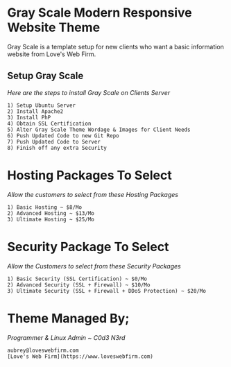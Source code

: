 # Gray Scale Modern Responsive Website Theme
Gray Scale is a template setup for new clients who want a basic information website from Love's Web Firm.

## Setup Gray Scale ##
_Here are the steps to install Gray Scale on Clients Server_
```
1) Setup Ubuntu Server
2) Install Apache2
3) Install PhP
4) Obtain SSL Certification
5) Alter Gray Scale Theme Wordage & Images for Client Needs
6) Push Updated Code to new Git Repo
7) Push Updated Code to Server
8) Finish off any extra Security
```

# Hosting Packages To Select #
_Allow the customers to select from these Hosting Packages_
```
1) Basic Hosting ~ $8/Mo
2) Advanced Hosting ~ $13/Mo
3) Ultimate Hosting ~ $25/Mo
```

# Security Package To Select #
_Allow the Customers to select from these Security Packages_
```
1) Basic Security (SSL Certification) ~ $0/Mo
2) Advanced Security (SSL + Firewall) ~ $10/Mo
3) Ultimate Security (SSL + Firewall + DDoS Protection) ~ $20/Mo
```

# Theme Managed By; #
_Programmer & Linux Admin ~ C0d3 N3rd_
```
aubrey@loveswebfirm.com
[Love's Web Firm](https://www.loveswebfirm.com)
```
